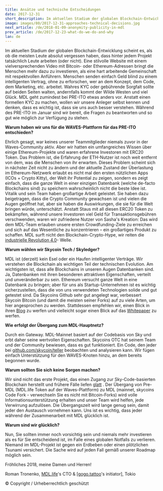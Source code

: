 ```yaml
---
title: Ansätze und technische Entscheidungen
date: 2017-12-31
short_description: Im aktuellen Stadium der globalen Blockchain-Entwicklung scheint es, als ob die meisten Leute absolut vergessen haben
image: images/80/2017-12-31-approaches-technical-decisions.jpg
next_article: /de/2018-01-09-anonymity-publicity-in-mdl
prev_article: /de/2017-12-23-what-do-we-do-and-why
lan: de
---
```


Im aktuellen Stadium der globalen Blockchain-Entwicklung scheint es, als ob die meisten Leute absolut vergessen haben, dass hinter jedem Projekt tatsächlich Leute arbeiten (oder nicht). Eine stilvolle Website mit einem vielversprechenden Video mit Bitcoin- oder Ethereum-Adressen bringt die Menschen mehr dazu zu investieren, als eine hart arbeitende Gemeinschaft mit respektvollen Anführern. Menschen senden einfach Geld blind zu einem intelligenten Vertrag, ohne zu erforschen, wer an dem Konzept, dem Code, dem Marketing, etc. arbeitet. Wahres KYC oder gebührende Sorgfalt sollte auf beiden Seiten walten, andernfalls kommt der Wilde Westen und viel Glück. MDL geht zumindest bei PRE-ITO etwas anders vor. Anstatt einen formellen KYC zu machen, wollen wir unsere Anleger selbst kennen und denken, dass es wichtig ist, dass sie uns auch besser verstehen. Während des PRE-ITO im Januar sind wir bereit, die Fragen zu beantworten und so gut wie möglich zur Verfügung zu stehen.

**Warum haben wir uns für die WAVES-Plattform für das PRE-ITO entschieden?**

Ehrlich gesagt, war keines unserer Teammitglieder niemals zuvor in der Waves-Community aktiv. Aber wir hatten ein umfangreiches Wissen über einige Ethereum-Projekte und waren erfahrene Investoren mit ERC20 Token. Das Problem ist, die Erfahrung der ETH-Nutzer ist noch weit entfernt von dem, was die Menschen von ihr erwarten. Dieses Problem scheint sich in nächster Zeit nicht zu ändern und der aktuelle Zustand der Überlastung im Ethereum-Netzwerk erlaubt es nicht mal den ersten nützlichen Apps (ICOs + Crypto Kitty), der Welt ihr Potential zu zeigen, sondern es zeigt einfach, dass die ganze Welt in einer einzigen Datenbank (welche de-facto Blockchains sind) zu speichern wahrscheinlich nicht die beste Idee ist. Vitalik und sein Team haben großartige Arbeit geleistet. Sie haben dazu beigetragen, dass die Crypto Community gewachsen ist und vielen die Augen geöffnet hat, aber sie haben die Auswirkungen, die sie für die Welt bringen würde, unterschätzt. Anstatt Staus mit all diesen ERC20 Token zu bekämpfen, während unsere Investoren viel Geld für Transaktionsgebühren verschwenden, waren wir zufriedene Nutzer von Sasha's Kreation: Das wird dem MDL-Team erlauben unsere ersten Crowdfunding-Ziele zu erreichen und sich auf das Wesentliche zu konzentrieren – ein großartiges Produkt zu schaffen. MDL surft nicht den Blockchain-Crypto-Hype, wir reiten die [industrielle Revolution 4.0](https://en.wikipedia.org/wiki/Industry_4.0)- Welle.

**Warum wählen wir Skycoin Tech / Skyledger?**

MDL ist (derzeit) kein Esel oder ein Haufen intelligenter Verträge. Wir verstehen die Blockchain als wichtigen Teil der technischen Evolution. Am wichtigsten ist, dass alle Blockchains in unseren Augen Datenbanken sind. Ja, Datenbanken mit ihren besonderen attraktiven Eigenschaften, verteilt und unveränderbar zu sein. Ethereum versucht ganze Welt in eine Datenbank zu bringen; aber für uns als Startup-Unternehmen ist es wichtig sicherzustellen, dass die von uns verwendeten Technologien solide und gut getestet sind. Da Skycoins Github sehr gut angelegt war, verbessert Skycoin Bitcoin (und damit die meisten seiner Forks) auf zu viele Arten, um hier angesprochen zu werden. Stattdessen empfehlen wir, einen Blick in ihren [Blog](https://blog.skycoin.net) zu werfen und vielleicht sogar einen Blick auf das [Whitepaper](https://www.skycoin.net/whitepapers) zu werfen.

**Wie erfolgt der Übergang zum MDL-Hauptnetz?**

Durch ein Gateway. MDL-Mainnet basiert auf der Codebasis von Sky und erbt daher seine wertvollen Eigenschaften. Skycoins OTC hat seinem Team und der Community bewiesen, dass es gut funktioniert. Ein Code, den jeder bei [github.com/skycoin/teller](https://github.com/MDLlife/teller) beobachten und analysieren kann. Wir fügen einfach Unterstützung für den WAVES-Knoten hinzu, an dem bereits begonnen wurde.

**Warum sollten Sie sich keine Sorgen machen?**

Wir sind nicht das erste Projekt, das einen Zugang zur Sky-Code-basierten Blockchain herstellt und frühere Fälle liefen [glatt](https://otc.skycoin.net) . Der Übergang von Pre-MDL (MDL.life Token auf der Waves-Plattform) zu MDL (mainnet, skycoins Code Fork - verwechseln Sie es nicht mit Bitcoin-Forks) wird volle Informationsunterstützung erhalten und unser Team wird helfen, jede Verwirrung aufzulösen. Die Übergangszeit wird lange genug sein, damit jeder den Austausch vornehmen kann. Uns ist es wichtig, dass jeder während der Zusammenarbeit mit MDL glücklich ist.

**Warum sind wir glücklich?**

Nun, Sie sollten immer noch vorsichtig sein und niemals mehr investieren als es für Sie entscheidend ist, im Falle eines globalen Notfalls zu verlieren. Niemand im MDL-Projekt ist gegen ein Erdbeben oder einen plötzlichen Tsunami versichert. Die Sache wird auf jeden Fall gemäß unserer Roadmap möglich sein.

Fröhliches 2018, meine Damen und Herren!

Roman Tronenko, [MDL.life](http://MDL.life)'s CTO & [[gogo.tattoo](http://gogo.tattoo)'s initiator], Tokio

© Copyright / Urheberrechtlich geschützt

